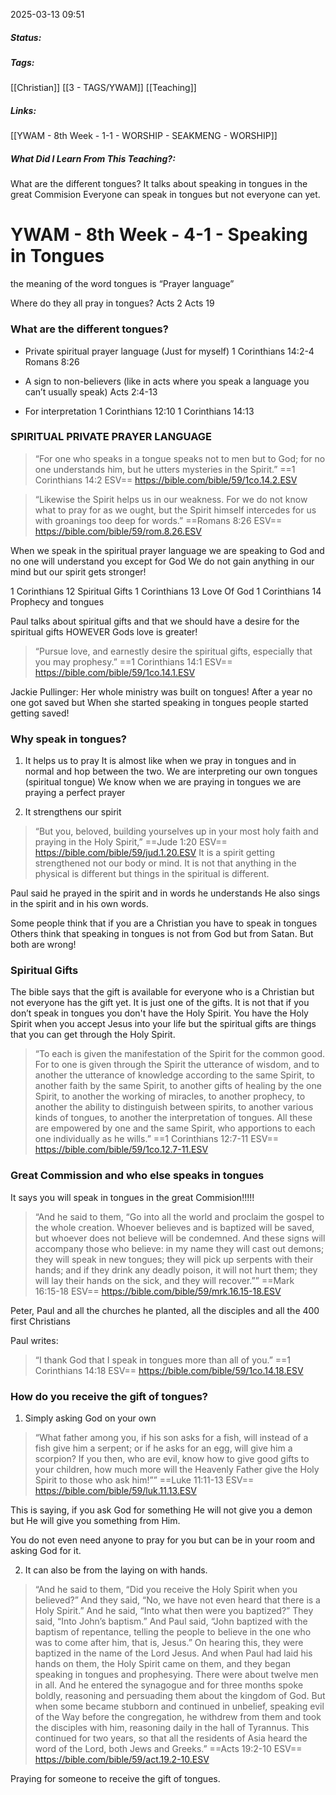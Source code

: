 2025-03-13 09:51

##### Status:

##### Tags: 
[[Christian]] [[3 - TAGS/YWAM]] [[Teaching]] 
##### Links:
[[YWAM - 8th Week - 1-1 - WORSHIP - SEAKMENG - WORSHIP]]
##### What Did I Learn From This Teaching?:
What are the different tongues?
It talks about speaking in tongues in the great Commision
Everyone can speak in tongues but not everyone can yet.

# YWAM - 8th Week - 4-1 - Speaking in Tongues

the meaning of the word tongues is “Prayer language”

Where do they all pray in tongues?
Acts 2
Acts 19
### What are the different tongues?
- Private spiritual prayer language (Just for myself)
1 Corinthians 14:2-4
Romans 8:26

- A sign to non-believers (like in acts where you speak a language you can’t usually speak)
Acts 2:4-13

- For interpretation
1 Corinthians 12:10
1 Corinthians 14:13

### SPIRITUAL PRIVATE PRAYER LANGUAGE
> “For one who speaks in a tongue speaks not to men but to God; for no one understands him, but he utters mysteries in the Spirit.”
‭‭==1 Corinthians‬ ‭14‬:‭2‬ ‭ESV‬‬==
https://bible.com/bible/59/1co.14.2.ESV

> “Likewise the Spirit helps us in our weakness. For we do not know what to pray for as we ought, but the Spirit himself intercedes for us with groanings too deep for words.”
‭‭==Romans‬ ‭8‬:‭26‬ ‭ESV‬‬==
https://bible.com/bible/59/rom.8.26.ESV

When we speak in the spiritual prayer language we are speaking to God and no one will understand you except for God
We do not gain anything in our mind but our spirit gets stronger!

1 Corinthians 12 Spiritual Gifts
1 Corinthians 13 Love Of God
1 Corinthians 14 Prophecy and tongues

Paul talks about spiritual gifts and that we should have a desire for the spiritual gifts HOWEVER Gods love is greater!
> “Pursue love, and earnestly desire the spiritual gifts, especially that you may prophesy.”
==‭‭1 Corinthians‬ ‭14‬:‭1‬ ‭ESV‬‬==
https://bible.com/bible/59/1co.14.1.ESV

Jackie Pullinger:
Her whole ministry was built on tongues!
After a year no one got saved but When she started speaking in tongues people started getting saved!

### Why speak in tongues?
1. It helps us to pray
It is almost like when we pray in tongues and in normal and hop between the two.
We are interpreting our own tongues (spiritual tongue)
We know when we are praying in tongues we are praying a perfect prayer


2. It strengthens our spirit
> “But you, beloved, building yourselves up in your most holy faith and praying in the Holy Spirit,”
‭‭==Jude‬ ‭1‬:‭20‬ ‭ESV‬‬==
https://bible.com/bible/59/jud.1.20.ESV
It is a spirit getting strengthened not our body or mind.
It is not that anything in the physical is different but things in the spiritual is different.

Paul said he prayed in the spirit and in words he understands
He also sings in the spirit and in his own words.

Some people think that if you are a Christian you have to speak in tongues
Others think that speaking in tongues is not from God but from Satan.
But both are wrong!


### Spiritual Gifts

The bible says that the gift is available for everyone who is a Christian but not everyone has the gift yet.
It is just one of the gifts.
It is not that if you don’t speak in tongues you don't have the Holy Spirit.
You have the Holy Spirit when you accept Jesus into your life but the spiritual gifts are things that you can get through the Holy Spirit.

> “To each is given the manifestation of the Spirit for the common good. For to one is given through the Spirit the utterance of wisdom, and to another the utterance of knowledge according to the same Spirit, to another faith by the same Spirit, to another gifts of healing by the one Spirit, to another the working of miracles, to another prophecy, to another the ability to distinguish between spirits, to another various kinds of tongues, to another the interpretation of tongues. All these are empowered by one and the same Spirit, who apportions to each one individually as he wills.”
‭‭==1 Corinthians‬ ‭12‬:‭7‬-‭11‬ ‭ESV‬‬==
https://bible.com/bible/59/1co.12.7-11.ESV

### Great Commission and who else speaks in tongues

It says you will speak in tongues in the great Commision!!!!!

> “And he said to them, “Go into all the world and proclaim the gospel to the whole creation. Whoever believes and is baptized will be saved, but whoever does not believe will be condemned. And these signs will accompany those who believe: in my name they will cast out demons; they will speak in new tongues; they will pick up serpents with their hands; and if they drink any deadly poison, it will not hurt them; they will lay their hands on the sick, and they will recover.””
‭‭==Mark‬ ‭16‬:‭15‬-‭18‬ ‭ESV‬‬==
https://bible.com/bible/59/mrk.16.15-18.ESV

Peter, Paul and all the churches he planted, all the disciples and all the 400 first Christians

Paul writes:
> “I thank God that I speak in tongues more than all of you.”
‭‭==1 Corinthians‬ ‭14‬:‭18‬ ‭ESV‬‬==
https://bible.com/bible/59/1co.14.18.ESV



### How do you receive the gift of tongues?

1. Simply asking God on your own

> “What father among you, if his son asks for a fish, will instead of a fish give him a serpent; or if he asks for an egg, will give him a scorpion? If you then, who are evil, know how to give good gifts to your children, how much more will the Heavenly Father give the Holy Spirit to those who ask him!””
‭‭==Luke‬ ‭11‬:‭11‬-‭13‬ ‭ESV‬‬==
https://bible.com/bible/59/luk.11.13.ESV

This is saying, if you ask God for something He will not give you a demon but He will give you something from Him.

You do not even need anyone to pray for you but can be in your room and asking God for it.


2. It can also be from the laying on with hands.

> “And he said to them, “Did you receive the Holy Spirit when you believed?” And they said, “No, we have not even heard that there is a Holy Spirit.” And he said, “Into what then were you baptized?” They said, “Into John’s baptism.” And Paul said, “John baptized with the baptism of repentance, telling the people to believe in the one who was to come after him, that is, Jesus.” On hearing this, they were baptized in the name of the Lord Jesus. And when Paul had laid his hands on them, the Holy Spirit came on them, and they began speaking in tongues and prophesying. There were about twelve men in all. And he entered the synagogue and for three months spoke boldly, reasoning and persuading them about the kingdom of God. But when some became stubborn and continued in unbelief, speaking evil of the Way before the congregation, he withdrew from them and took the disciples with him, reasoning daily in the hall of Tyrannus. This continued for two years, so that all the residents of Asia heard the word of the Lord, both Jews and Greeks.”
‭‭==Acts‬ ‭19‬:‭2‬-‭10‬ ‭ESV‬‬==
https://bible.com/bible/59/act.19.2-10.ESV

Praying for someone to receive the gift of tongues.